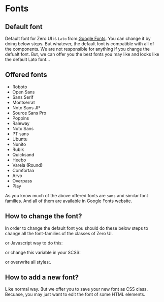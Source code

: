 # Fonts

## Default font
Default font for Zero UI is ``Lato`` from [Google Fonts](https://fonts.google.com).
You can change it by doing below steps. But whatever, the default font is compatible with all of the components. We are not responsible for anything if you change the defualt font. But, we can offer you the best fonts you may like and looks like the default Lato font...


## Offered fonts

- Roboto
- Open Sans
- Sans Serif
- Montserrat
- Noto Sans JP
- Source Sans Pro
- Poppins
- Raleway
- Noto Sans
- PT sans
- Ubuntu
- Nunito
- Rubik
- Quicksand
- Heebo
- Varela (Round)
- Comfortaa
- Arvo
- Overpass
- Play

As you know much of the above offered fonts are `sans` and similar font families.  And all of them are available in Google Fonts website.


## How to change the font?

In order to change the default font you should do these below steps to change all the font-families of the classes of Zero UI.

or Javascript way to do this:

or change this variable in your SCSS:

or overwrite all styles:.

## How to add a new font?

Like normal way. But we offer you to save your new font as CSS class. Becuase, you may just want to edit the font of some HTML elements.